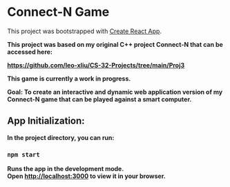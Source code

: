 # Connect-N Game 

This project was bootstrapped with [Create React App](https://github.com/facebook/create-react-app).

<b> This project was based on my original C++ project Connect-N that can be accessed here: 

https://github.com/leo-xliu/CS-32-Projects/tree/main/Proj3 <b>

This game is currently a work in progress.

Goal: To create an interactive and dynamic web application version of my Connect-N game that can be played against a smart computer. 

## App Initialization: 

In the project directory, you can run:

### `npm start`

Runs the app in the development mode.\
Open [http://localhost:3000](http://localhost:3000) to view it in your browser.


